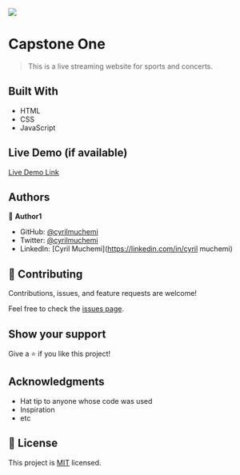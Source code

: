 ![](https://img.shields.io/badge/Microverse-blueviolet)

# Capstone One

> This is a live streaming website for sports and concerts.


## Built With

- HTML
- CSS
- JavaScript

## Live Demo (if available)

[Live Demo Link](https://livedemo.com)



## Authors

👤 **Author1**

- GitHub: [@cyrilmuchemi](https://github.com/cyrilmuchemi)
- Twitter: [@cyrilmuchemi](https://twitter.com/cyrilmuchemi)
- LinkedIn: [Cyril Muchemi](https://linkedin.com/in/cyril muchemi)


## 🤝 Contributing

Contributions, issues, and feature requests are welcome!

Feel free to check the [issues page](../../issues/).

## Show your support

Give a ⭐️ if you like this project!

## Acknowledgments

- Hat tip to anyone whose code was used
- Inspiration
- etc

## 📝 License

This project is [MIT](./MIT.md) licensed.
